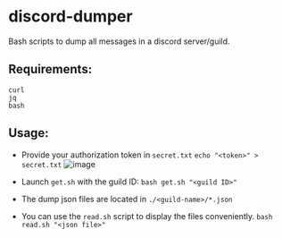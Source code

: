 # discord-dumper
Bash scripts to dump all messages in a discord server/guild.

## Requirements:

    curl
    jq
    bash

## Usage:
- Provide your authorization token in `secret.txt`
`echo "<token>" > secret.txt`
![image](https://user-images.githubusercontent.com/54525684/200690649-7109adc1-bbaf-4233-abdf-54b95d5f1878.png)

- Launch `get.sh` with the guild ID:
`bash get.sh "<guild ID>"`

- The dump json files are located in `./<guild-name>/*.json`
- You can use the `read.sh` script to display the files conveniently.
`bash read.sh "<json file>"`
